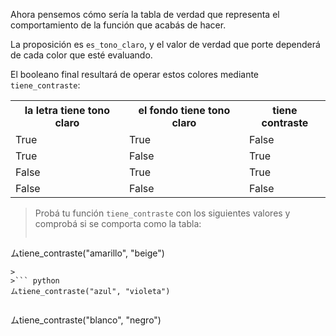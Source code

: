 Ahora pensemos cómo sería la tabla de verdad que representa el comportamiento de la función que acabás de hacer.
 
La proposición es `es_tono_claro`, y el valor de verdad que porte dependerá de cada color que esté evaluando.

El booleano final resultará de operar estos colores mediante `tiene_contraste`:

<table class="table table-striped table-bordered table-condensed text-center">
  <tr>
    <th class ="text-center" style="padding: 5px 8px">la letra tiene tono claro</th>
    <th class ="text-center" style="padding: 5px 8px">el fondo tiene tono claro</th>
    <th class ="text-center" style="padding: 5px 8px">tiene contraste</th>
  </tr>
  <tr>
    <td>True</td>
    <td>True</td>
    <td>False</td>
  </tr>
  <tr>
    <td>True</td>
    <td>False</td>
    <td>True</td>
  </tr>
  <tr>
    <td>False</td>
    <td>True</td>
    <td>True</td>
  </tr>
  <tr>
    <td>False</td>
    <td>False</td>
    <td>False</td>
  </tr>
</table>

> Probá tu función `tiene_contraste` con los siguientes valores y comprobá si se comporta como la tabla:
>
>``` python
ムtiene_contraste("amarillo", "beige")
```
>
>``` python
ムtiene_contraste("azul", "violeta")
``` 
>
>``` javaspythoncript
ムtiene_contraste("blanco", "negro")
```